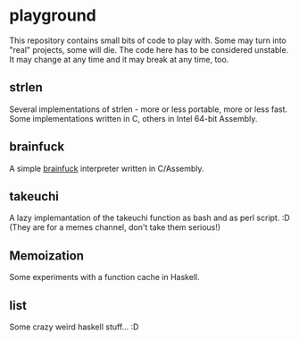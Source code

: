 playground
==========

This repository contains small bits of code to play with. Some may turn into
"real" projects, some will die.
The code here has to be considered unstable. It may change at any time and it
may break at any time, too.

strlen
------
Several implementations of strlen - more or less portable, more or less fast.
Some implementations written in C, others in Intel 64-bit Assembly.

brainfuck
---------
A simple [brainfuck](https://en.wikipedia.org/wiki/Brainfuck) interpreter
written in C/Assembly.

takeuchi
--------
A lazy implemantation of the takeuchi function as bash and as perl script. :D
(They are for a memes channel, don't take them serious!)

Memoization
-----------
Some experiments with a function cache in Haskell.

list
----
Some crazy weird haskell stuff... :D
